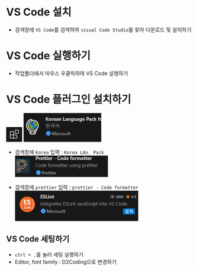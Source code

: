 # VS Code 설치

- 검색창에 `VS Code`를 검색하여 `visual Code Studio`를 찾아 다운로드 및 설치하기

# VS Code 실행하기
- 작업폴더에서 마우스 우클릭하여 VS Code 실행하기

# VS Code 플러그인 설치하기
![alt text](image-1.png)
![alt text](image-2.png)

- 검색창에 `Korea` 입력 : `Korea LAn. Pack` 
![alt text](image-3.png)

- 검색창에 `prettier` 입력 : `prettier - Code formatter`
![alt text](image-4.png)

## VS Code 세팅하기
- `ctrl + ,`를 눌러 세팅 실행하기
- Editor, font family : D2Coding으로 변경하기